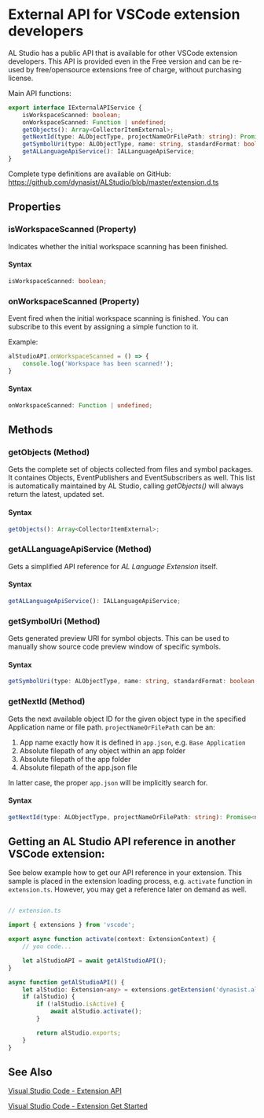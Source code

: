 
# External API for VSCode extension developers

AL Studio has a public API that is available for other VSCode extension developers.
This API is provided even in the Free version and can be re-used by free/opensource extensions free of charge, without purchasing license.

Main API functions:
```typescript
export interface IExternalAPIService {
    isWorkspaceScanned: boolean;
    onWorkspaceScanned: Function | undefined;
    getObjects(): Array<CollectorItemExternal>;
    getNextId(type: ALObjectType, projectNameOrFilePath: string): Promise<number>;
    getSymbolUri(type: ALObjectType, name: string, standardFormat: boolean): Uri | null;
    getALLanguageApiService(): IALLanguageApiService;
}
```

Complete type definitions are available on GitHub: https://github.com/dynasist/ALStudio/blob/master/extension.d.ts

## Properties

### isWorkspaceScanned (Property)

Indicates whether the initial workspace scanning has been finished.

#### **Syntax**
```typescript
isWorkspaceScanned: boolean;
```

### onWorkspaceScanned (Property)

Event fired when the initial workspace scanning is finished. You can subscribe to this event by assigning a simple function to it.

Example:
```typescript
alStudioAPI.onWorkspaceScanned = () => {
    console.log('Workspace has been scanned!');
}
```

#### **Syntax**
```typescript
onWorkspaceScanned: Function | undefined;
```

## Methods

### getObjects (Method)

Gets the complete set of objects collected from files and symbol packages. It containes Objects, EventPublishers and EventSubscribers as well.
This list is automatically maintained by AL Studio, calling *getObjects()* will always return the latest, updated set.

#### **Syntax**
```typescript 
getObjects(): Array<CollectorItemExternal>;
```

### getALLanguageApiService (Method)

Gets a simplified API reference for *AL Language Extension* itself.

#### **Syntax**
```typescript
getALLanguageApiService(): IALLanguageApiService;
```

### getSymbolUri (Method)

Gets generated preview URI for symbol objects. This can be used to manually show source code preview window of specific symbols.

#### **Syntax**

```typescript
getSymbolUri(type: ALObjectType, name: string, standardFormat: boolean = false): Uri | null;
```

### getNextId (Method)

Gets the next available object ID for the given object type in the specified Application name or file path. 
`projectNameOrFilePath` can be an:
1. App name exactly how it is defined in `app.json`, e.g. `Base Application`
2. Absolute filepath of any object within an app folder
3. Absolute filepath of the app folder
4. Absolute filepath of the app.json file

In latter case, the proper `app.json` will be implicitly search for.

#### **Syntax**

```typescript
getNextId(type: ALObjectType, projectNameOrFilePath: string): Promise<number>;
```

## Getting an AL Studio API reference in another VSCode extension:

See below example how to get our API reference in your extension. This sample is placed in the extension loading process, e.g. `activate` function in `extension.ts`. However, you may get a reference later on demand as well.

```typescript

// extension.ts

import { extensions } from 'vscode';

export async function activate(context: ExtensionContext) {
    // you code...

    let alStudioAPI = await getAlStudioAPI();
}

async function getAlStudioAPI() {
    let alStudio: Extension<any> = extensions.getExtension('dynasist.al-studio')!;
    if (alStudio) {
        if (!alStudio.isActive) {
            await alStudio.activate();
        }

        return alStudio.exports;
    }
}

```


## See Also

[Visual Studio Code - Extension API](https://code.visualstudio.com/api)

[Visual Studio Code - Extension Get Started](https://code.visualstudio.com/api/get-started/your-first-extension)